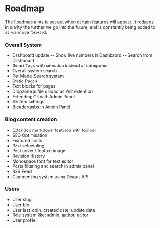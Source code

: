 # Roadmap

The Roadmap aims to set out when certain features will appear. It reduces in clarity the further we go into the future, and is constantly being added to as we move forward.

### Overall System
- Dashboard update
-- Show live numbers in Dashbaord
-- Search from Dashboard
- Smart Tags with selection instead of categories
- Overall system search
- Per Model Search system
- Static Pages
- Text blocks for pages
- Dropzone.js file upload as Yii2 extention
- Extending Gii with Admin Panel
- System settings
- Breadcrumbs in Admin Panel

### Blog content creation
- Extended markdown features with toolbar
- SEO Optimisation
- Featured posts
- Post scheduling
- Post cover / feature image
- Revision History
- Monospace font for text editor
- Posts filtering and search in admin panel
- RSS Feed
- Commenting system using Disqus API

### Users
- User slug
- User bio
- User last login, created date, update date
- Role system like: admin, author, editor
- User profile